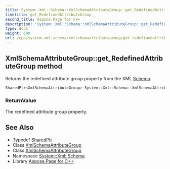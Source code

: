 ```yaml
---
title: System::Xml::Schema::XmlSchemaAttributeGroup::get_RedefinedAttributeGroup method
linktitle: get_RedefinedAttributeGroup
second_title: Aspose.Page for C++
description: 'System::Xml::Schema::XmlSchemaAttributeGroup::get_RedefinedAttributeGroup method. Returns the redefined attribute group property from the XML Schema in C++.'
type: docs
weight: 600
url: /cpp/system.xml.schema/xmlschemaattributegroup/get_redefinedattributegroup/
---
```

## XmlSchemaAttributeGroup::get_RedefinedAttributeGroup method


Returns the redefined attribute group property from the XML [Schema](../../).

```cpp
SharedPtr<XmlSchemaAttributeGroup> System::Xml::Schema::XmlSchemaAttributeGroup::get_RedefinedAttributeGroup()
```


### ReturnValue

The redefined attribute group property.

## See Also

* Typedef [SharedPtr](../../../system/sharedptr/)
* Class [XmlSchemaAttributeGroup](../)
* Class [XmlSchemaAttributeGroup](../)
* Namespace [System::Xml::Schema](../../)
* Library [Aspose.Page for C++](../../../)
